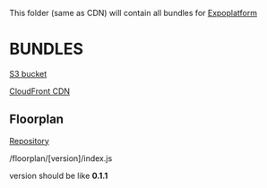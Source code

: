 This folder (same as CDN) will contain all bundles for [Expoplatform](https://expoplatform.com)

# BUNDLES

[S3 bucket](https://s3.console.aws.amazon.com/s3/buckets/expoplatform-bundles?region=eu-west-1&tab=objects)

[CloudFront CDN](https://dp71ctaadkygj.cloudfront.net/)


## Floorplan

[Repository](https://bitbucket.org/mfastovets/floor-plan/)

/floorplan/[version]/index.js 

version should be like **0.1.1**
